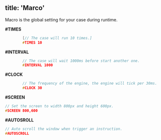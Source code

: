 title: 'Marco'
---
Macro is the global setting for your case during runtime.

**#TIMES**

```C
        [// The case will run 10 times.]
        #TIMES 10
```

**#INTERVAL**

```C
        // The case will wait 1000ms before start another one.
        #INTERVAL 1000
```

**#CLOCK**

```C
        // The frequency of the engine, the engine will tick per 30ms.
        #CLOCK 30
```

**#SCREEN**

```C
// Set the screen to width 800px and height 600px.
#SCREEN 800,600
```

**#AUTOSROLL**

```C
// Auto scroll the window when trigger an instruction.
#AUTOSCROLL
```
<br><br/>